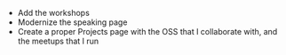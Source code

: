 - Add the workshops
- Modernize the speaking page
- Create a proper Projects page with the OSS that I collaborate with, and the meetups that I run